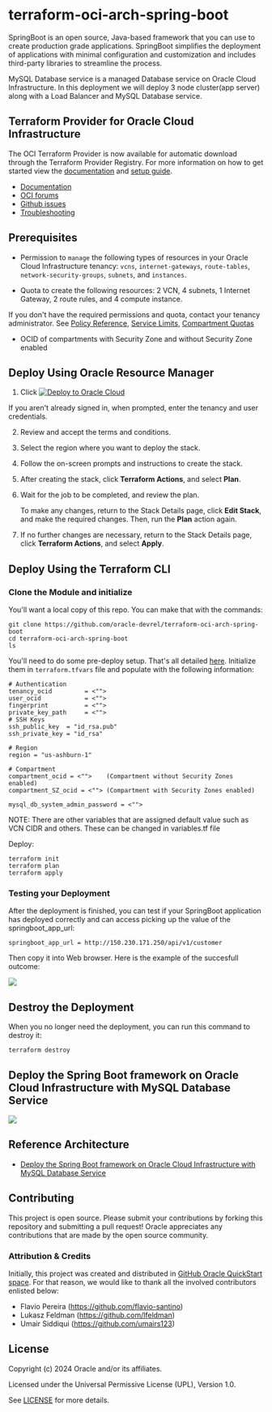 # terraform-oci-arch-spring-boot

SpringBoot is an open source, Java-based framework that you can use to create production grade applications. SpringBoot simplifies the deployment of applications with minimal configuration and customization and includes third-party libraries to streamline the process.

MySQL Database service is a managed Database service on Oracle Cloud Infrastructure. In this deployment we will deploy 3 node cluster(app server) along with a Load Balancer and MySQL Database service.

## Terraform Provider for Oracle Cloud Infrastructure
The OCI Terraform Provider is now available for automatic download through the Terraform Provider Registry. 
For more information on how to get started view the [documentation](https://www.terraform.io/docs/providers/oci/index.html) 
and [setup guide](https://www.terraform.io/docs/providers/oci/guides/version-3-upgrade.html).

* [Documentation](https://www.terraform.io/docs/providers/oci/index.html)
* [OCI forums](https://cloudcustomerconnect.oracle.com/resources/9c8fa8f96f/summary)
* [Github issues](https://github.com/terraform-providers/terraform-provider-oci/issues)
* [Troubleshooting](https://www.terraform.io/docs/providers/oci/guides/guides/troubleshooting.html)

## Prerequisites

- Permission to `manage` the following types of resources in your Oracle Cloud Infrastructure tenancy: `vcns`, `internet-gateways`, `route-tables`, `network-security-groups`, `subnets`, and `instances`.

- Quota to create the following resources: 2 VCN, 4 subnets, 1 Internet Gateway, 2 route rules,  and 4 compute instance.

If you don't have the required permissions and quota, contact your tenancy administrator. See [Policy Reference](https://docs.cloud.oracle.com/en-us/iaas/Content/Identity/Reference/policyreference.htm), [Service Limits](https://docs.cloud.oracle.com/en-us/iaas/Content/General/Concepts/servicelimits.htm), [Compartment Quotas](https://docs.cloud.oracle.com/iaas/Content/General/Concepts/resourcequotas.htm)

- OCID of compartments with Security Zone and without Security Zone enabled

## Deploy Using Oracle Resource Manager

1. Click [![Deploy to Oracle Cloud](https://oci-resourcemanager-plugin.plugins.oci.oraclecloud.com/latest/deploy-to-oracle-cloud.svg)](https://cloud.oracle.com/resourcemanager/stacks/create?region=home&zipUrl=https://github.com/oracle-devrel/terraform-oci-arch-spring-boot/releases/latest/download/terraform-oci-arch-spring-boot-stack-latest.zip)


If you aren't already signed in, when prompted, enter the tenancy and user credentials.

2. Review and accept the terms and conditions.

3. Select the region where you want to deploy the stack.

4. Follow the on-screen prompts and instructions to create the stack.

5. After creating the stack, click **Terraform Actions**, and select **Plan**.

6. Wait for the job to be completed, and review the plan.

    To make any changes, return to the Stack Details page, click **Edit Stack**, and make the required changes. Then, run the **Plan** action again.

7. If no further changes are necessary, return to the Stack Details page, click **Terraform Actions**, and select **Apply**. 

## Deploy Using the Terraform CLI

### Clone the Module and initialize 

You'll want a local copy of this repo. You can make that with the commands:

    git clone https://github.com/oracle-devrel/terraform-oci-arch-spring-boot
    cd terraform-oci-arch-spring-boot
    ls

You'll need to do some pre-deploy setup.  That's all detailed [here](https://github.com/cloud-partners/oci-prerequisites).
Initialize them in  `terraform.tfvars` file and populate with the following information:

```
# Authentication
tenancy_ocid         = <"">
user_ocid            = <"">
fingerprint          = <"">
private_key_path     = <"">
# SSH Keys
ssh_public_key  = "id_rsa.pub"
ssh_private_key = "id_rsa"

# Region
region = "us-ashburn-1"

# Compartment
compartment_ocid = <"">    (Compartment without Security Zones enabled)
compartment_SZ_ocid = <""> (Compartment with Security Zones enabled)

mysql_db_system_admin_password = <"">

```

NOTE: There are other variables that are assigned default value such as VCN CIDR and others. These can be changed in variables.tf file

Deploy:

    terraform init
    terraform plan
    terraform apply


### Testing your Deployment
After the deployment is finished, you can test if your SpringBoot application has deployed correctly and can access picking up the value of the springboot_app_url:

````
springboot_app_url = http://150.230.171.250/api/v1/customer
`````

Then copy it into Web browser. Here is the example of the succesfull outcome:

![](./images/springbootdemo.png)

## Destroy the Deployment 
When you no longer need the deployment, you can run this command to destroy it:

    terraform destroy

## Deploy the Spring Boot framework on Oracle Cloud Infrastructure with MySQL Database Service
![](./images/oci-arch-spring-boot.png)

## Reference Architecture

- [Deploy the Spring Boot framework on Oracle Cloud Infrastructure with MySQL Database Service](https://docs.oracle.com/en/solutions/springboot-mysql-oci/)

## Contributing
This project is open source.  Please submit your contributions by forking this repository and submitting a pull request!  Oracle appreciates any contributions that are made by the open source community.

### Attribution & Credits
Initially, this project was created and distributed in [GitHub Oracle QuickStart space](https://github.com/oracle-quickstart/oci-redis). For that reason, we would like to thank all the involved contributors enlisted below:
- Flavio Pereira (https://github.com/flavio-santino)
- Lukasz Feldman (https://github.com/lfeldman)
- Umair Siddiqui (https://github.com/umairs123)

## License
Copyright (c) 2024 Oracle and/or its affiliates.

Licensed under the Universal Permissive License (UPL), Version 1.0.

See [LICENSE](LICENSE) for more details.
